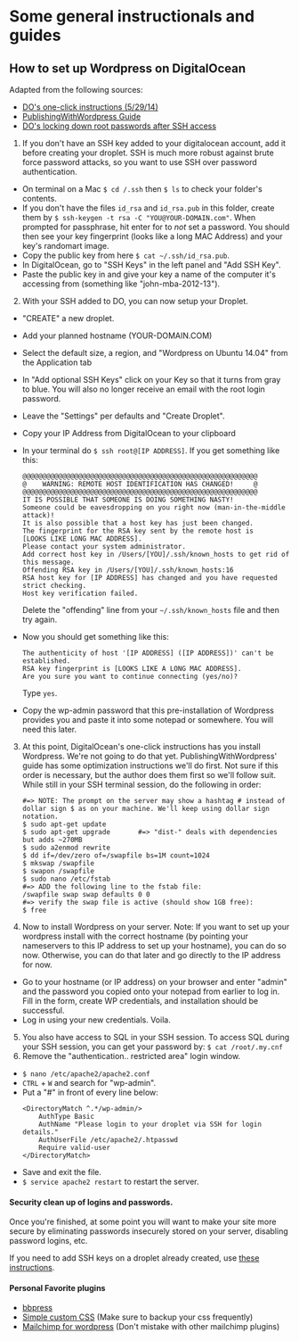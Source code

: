 # Some general instructionals and guides

## How to set up Wordpress on DigitalOcean 

Adapted from the following sources:

* [DO's one-click instructions (5/29/14)](https://www.digitalocean.com/community/tutorials/one-click-install-wordpress-on-ubuntu-14-04-with-digitalocean) 
* [PublishingWithWordpress Guide](http://publishingwithwordpress.com/installing-wordpress-digital-ocean/)
* [DO's locking down root passwords after SSH access](https://www.digitalocean.com/community/tutorials/how-to-use-ssh-keys-with-digitalocean-droplets)

1. If you don't have an SSH key added to your digitalocean account, add it before creating your droplet. SSH is much more robust against brute force password attacks, so you want to use SSH over password authentication.
  * On terminal on a Mac `$ cd /.ssh` then `$ ls` to check your folder's contents.
  * If you don't have the files `id_rsa` and `id_rsa.pub` in this folder, create them by `$ ssh-keygen -t rsa -C "YOU@YOUR-DOMAIN.com"`. When prompted for passphrase, hit enter for to *not* set a password. You should then see your key fingerprint (looks like a long MAC Address) and your key's randomart image. 
  * Copy the public key from here `$ cat ~/.ssh/id_rsa.pub`. 
  * In DigitalOcean, go to "SSH Keys" in the left panel and "Add SSH Key".
  * Paste the public key in and give your key a name of the computer it's accessing from (something like "john-mba-2012-13"). 
2. With your SSH added to DO, you can now setup your Droplet.
  * "CREATE" a new droplet.
  * Add your planned hostname (YOUR-DOMAIN.COM)
  * Select the default size, a region, and "Wordpress on Ubuntu 14.04" from the Application tab
  * In "Add optional SSH Keys" click on your Key so that it turns from gray to blue. You will also no longer receive an email with the root login password.  
  * Leave the "Settings" per defaults and "Create Droplet". 
  * Copy your IP Address from DigitalOcean to your clipboard
  * In your terminal do  `$ ssh root@[IP ADDRESS]`. If you get something like this:

    ```
    @@@@@@@@@@@@@@@@@@@@@@@@@@@@@@@@@@@@@@@@@@@@@@@@@@@@@@@@@@@
    @    WARNING: REMOTE HOST IDENTIFICATION HAS CHANGED!     @
    @@@@@@@@@@@@@@@@@@@@@@@@@@@@@@@@@@@@@@@@@@@@@@@@@@@@@@@@@@@
    IT IS POSSIBLE THAT SOMEONE IS DOING SOMETHING NASTY!
    Someone could be eavesdropping on you right now (man-in-the-middle attack)!
    It is also possible that a host key has just been changed.
    The fingerprint for the RSA key sent by the remote host is
    [LOOKS LIKE LONG MAC ADDRESS].
    Please contact your system administrator.
    Add correct host key in /Users/[YOU]/.ssh/known_hosts to get rid of this message.
    Offending RSA key in /Users/[YOU]/.ssh/known_hosts:16
    RSA host key for [IP ADDRESS] has changed and you have requested strict checking.
    Host key verification failed.
    ```

    Delete the "offending" line from your `~/.ssh/known_hosts` file and then try again.
  * Now you should get something like this:

    ```
    The authenticity of host '[IP ADDRESS] ([IP ADDRESS])' can't be established.
    RSA key fingerprint is [LOOKS LIKE A LONG MAC ADDRESS].
    Are you sure you want to continue connecting (yes/no)? 
    ```

    Type `yes`.
  * Copy the wp-admin password that this pre-installation of Wordpress provides you and paste it into some notepad or somewhere. You will need this later.
3. At this point, DigitalOcean's one-click instructions has you install Wordpress. We're not going to do that yet. PublishingWithWordpress' guide has some optimization instructions we'll do first. Not sure if this order is necessary, but the author does them first so we'll follow suit. While still in your SSH terminal session, do the following in order: 

    ```
    #=> NOTE: The prompt on the server may show a hashtag # instead of dollar sign $ as on your machine. We'll keep using dollar sign notation.
    $ sudo apt-get update
    $ sudo apt-get upgrade       #=> "dist-" deals with dependencies but adds ~270MB 
    $ sudo a2enmod rewrite
    $ dd if=/dev/zero of=/swapfile bs=1M count=1024
    $ mkswap /swapfile
    $ swapon /swapfile
    $ sudo nano /etc/fstab
    #=> ADD the following line to the fstab file:
    /swapfile swap swap defaults 0 0
    #=> verify the swap file is active (should show 1GB free):
    $ free
    ```

4. Now to install Wordpress on your server. Note: If you want to set up your wordpress install with the correct hostname (by pointing your nameservers to this IP address to set up your hostname), you can do so now. Otherwise, you can do that later and go directly to the IP address for now.
  * Go to your hostname (or IP address) on your browser and enter "admin" and the password you copied onto your notepad from earlier to log in. Fill in the form, create WP credentials, and installation should be successful.
  * Log in using your new credentials. Voila.
5. You also have access to SQL in your SSH session. To access SQL during your SSH session, you can get your password by: `$ cat /root/.my.cnf` 
6. Remove the "authentication.. restricted area" login window. 
  * `$ nano /etc/apache2/apache2.conf`
  * `CTRL` + ` W ` and search for "wp-admin".
  * Put a "#" in front of every line below:
    ```
    <DirectoryMatch ^.*/wp-admin/>
        AuthType Basic
        AuthName "Please login to your droplet via SSH for login details."
        AuthUserFile /etc/apache2/.htpasswd
        Require valid-user
    </DirectoryMatch>
    ```
  * Save and exit the file. 
  * `$ service apache2 restart`  to restart the server. 

#### Security clean up of logins and passwords.
Once you're finished, at some point you will want to make your site more secure by eliminating passwords insecurely stored on your server, disabling password logins, etc. 

If you need to add SSH keys on a droplet already created, use [these instructions](https://www.digitalocean.com/community/tutorials/how-to-use-ssh-keys-with-digitalocean-droplets). 


#### Personal Favorite plugins

* [bbpress](https://wordpress.org/plugins/bbpress/)
* [Simple custom CSS](https://wordpress.org/plugins/simple-custom-css/screenshots/) (Make sure to backup your css frequently)
* [Mailchimp for wordpress](http://wordpress.org/plugins/mailchimp-for-wp/) (Don't mistake with other mailchimp plugins)
